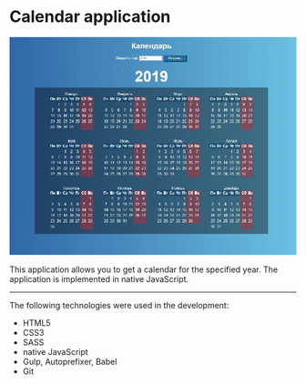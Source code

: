 Calendar application
======

![screenshot of sample](Sample.jpg)

This application allows you to get a calendar for the specified year. The application is implemented in native JavaScript.
***
The following technologies were used in the development:
* HTML5
* CSS3
* SASS
* native JavaScript
* Gulp, Autoprefixer, Babel
* Git
